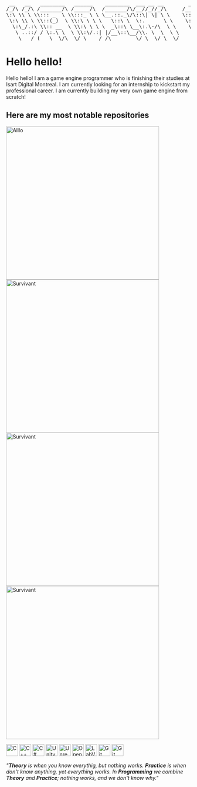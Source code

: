 <p align="center">
<pre>
 __   __   ________   ______    ________  ___ __ __        _______   ______   __       ______    ________  ______    ______   ______   ______    
/_/\ /_/\ /_______/\ /_____/\  /_______/\/__//_//_/\     /_______/\ /_____/\ /_/\     /_____/\  /_______/\/_____/\  /_____/\ /_____/\ /_____/\   
\:\ \\ \ \\::: _  \ \\:::_ \ \ \__.::._\/\::\| \| \ \    \::: _  \ \\:::_ \ \\:\ \    \:::_ \ \ \__.::._\/\:::_ \ \ \::::_\/_\::::_\/_\::::_\/_  
 \:\ \\ \ \\::(_)  \ \\:\ \ \ \   \::\ \  \:.      \ \    \::(_)  \/_\:\ \ \ \\:\ \    \:\ \ \ \   \::\ \  \:(_) ) )_\:\/___/\\:\/___/\\:\/___/\ 
  \:\_/.:\ \\:: __  \ \\:\ \ \ \  _\::\ \__\:.\-/\  \ \    \::  _  \ \\:\ \ \ \\:\ \____\:\ \ \ \  _\::\ \__\: __ `\ \\::___\/_\:::._\/ \:::._\/ 
   \ ..::/ / \:.\ \  \ \\:\/.:| |/__\::\__/\\. \  \  \ \    \::(_)  \ \\:\_\ \ \\:\/___/\\:\/.:| |/__\::\__/\\ \ `\ \ \\:\____/\\:\ \    \:\ \   
    \___/_(   \__\/\__\/ \____/_/\________\/ \__\/ \__\/     \_______\/ \_____\/ \_____\/ \____/_/\________\/ \_\/ \_\/ \_____\/ \_\/     \_\/    
</pre>
</p>

# Hello hello!

Hello hello! I am a game engine programmer who is finishing their studies at Isart Digital Montreal. I am currently looking for an internship to kickstart my professional career. I am currently building my very own game engine from scratch!

<summary><h2>Here are my most notable repositories</h2></summary>
  <!-- https://raw.githubusercontent.com/DenverCoder1/DenverCoder1/main/README.md -->
  <!-- Main Colors : 51DA68 (green), F85D7F (red), F8D866 (yellow), 1F222E (grey), 242736 (light grey) -->
  <!-- Width : 417 -->
  <p align="left">
   <a href="https://github.com/Lmao-Zedong24/Survivant"><img width="417" src="https://denvercoder1-github-readme-stats.vercel.app/api/pin/?username=Lmao-Zedong24&repo=Survivant&theme=react&bg_color=1F222E&title_color=51DA68&hide_border=true&icon_color=F8D866&show_icons=false" alt="Alllo"></a>
   <a href="https://github.com/Lmao-Zedong24/ProjetCCC"><img width="417" src="https://denvercoder1-github-readme-stats.vercel.app/api/pin/?username=Lmao-Zedong24&repo=ProjetCCC&theme=react&bg_color=1F222E&title_color=51DA68&hide_border=true&icon_color=F8D866&show_icons=false" alt="Survivant"></a>
   <a href="https://github.com/Lmao-Zedong24/Paing"><img width="417" src="https://denvercoder1-github-readme-stats.vercel.app/api/pin/?username=Lmao-Zedong24&repo=Paing&theme=react&bg_color=1F222E&title_color=51DA68&hide_border=true&icon_color=F8D866&show_icons=false" alt="Survivant"></a>
   <a href="https://github.com/Lmao-Zedong24/MiniChat"><img width="417" src="https://denvercoder1-github-readme-stats.vercel.app/api/pin/?username=Lmao-Zedong24&repo=MiniChat&theme=react&bg_color=1F222E&title_color=51DA68&hide_border=true&icon_color=F8D866&show_icons=false" alt="Survivant"></a>
  </p>


<!-- custom-icon-badges.demolab.com -->
<div>
  <a href="#"><img alt="C" height="32" src="https://custom-icon-badges.demolab.com/badge/C-242736?style=flat&logo=c-in-hexagon&logoColor=51DA68"></a>
  <a href="#"><img alt="C++" height="32" src="https://custom-icon-badges.demolab.com/badge/C++-242736?style=flat&logo=cpp2&logoColor=51DA68"></a>
  <a href="#"><img alt="C#" height="32" src="https://custom-icon-badges.demolab.com/badge/C%23-242736?style=flat&logo=cs2&logoColor=51DA68"></a>
  <a href="#"><img alt="Unity" height="32" src="https://img.shields.io/badge/Unity-242736?style=flat&logo=Unity&logoColor=51DA68"></a>
  <a href="#"><img alt="Unreal" height="32" src="https://img.shields.io/badge/Unreal-242736?style=flat&logo=UnrealEngine&logoColor=51DA68"></a>
  <a href="#"><img alt="OpenGL" height="32" src="https://img.shields.io/badge/OpenGL-242736?style=flat&logo=OpenGL&logoColor=51DA68"></a>
  <a href="#"><img alt="LabView" height="32" src="https://img.shields.io/badge/LabView-242736?style=flat&logo=LabView&logoColor=51DA68"></a>
 <a href="#"><img alt="Git" height="32" src="https://img.shields.io/badge/Git-1F222E?style=flat&logo=git&logoColor=51DA68"></a>
 <a href="#"><img alt="Git" height="32" src="https://img.shields.io/badge/VisualStudio-1F222E?style=flat&logo=VisualStudio&logoColor=51DA68"></a>
</div>

*"<b>Theory</b> is when you know everythig, but nothing works.*
*<b>Practice</b> is when don't know anything, yet everything works.*
*In <b>Programming</b> we combine <b>Theory</b> and <b>Practice</b>; nothing works, and we don't know why."*

